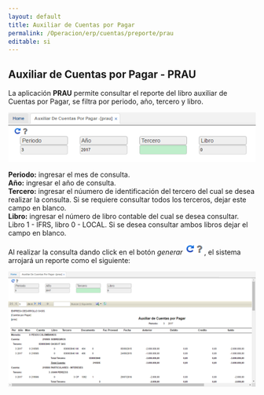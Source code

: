 ```yaml
---
layout: default
title: Auxiliar de Cuentas por Pagar
permalink: /Operacion/erp/cuentas/preporte/prau
editable: si
---
```


## Auxiliar de Cuentas por Pagar - PRAU

La aplicación **PRAU** permite consultar el reporte del libro auxiliar de Cuentas por Pagar, se filtra por periodo, año, tercero y libro.  


![](PRAU1.png)

**Periodo:** ingresar el mes de consulta.  
**Año:** ingresar el año de consulta.  
**Tercero:** ingresar el núumero de identificación del tercero del cual se desea realizar la consulta. Si se requiere consultar todos los terceros, dejar este campo en blanco.  
**Libro:** ingresar el número de libro contable del cual se desea consultar. Libro 1 - IFRS, libro 0 - LOCAL. Si se desea consultar ambos libros dejar el campo en blanco.  

Al realizar la consulta dando click en el botón _generar_ ![](actualizar.png), el sistema arrojará un reporte como el siguiente:  


![](PRAU2.png)



